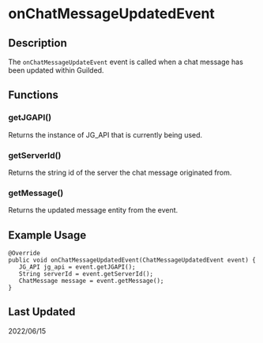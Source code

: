 # onChatMessageUpdatedEvent
## Description
The `onChatMessageUpdateEvent` event is called when a chat message has been updated within Guilded.
## Functions
### getJGAPI()
Returns the instance of JG_API that is currently being used.
### getServerId()
Returns the string id of the server the chat message originated from.
### getMessage()
Returns the updated message entity from the event.
## Example Usage
 ```
 @Override
 public void onChatMessageUpdatedEvent(ChatMessageUpdatedEvent event) {
    JG_API jg_api = event.getJGAPI();
    String serverId = event.getServerId();
    ChatMessage message = event.getMessage();
 }
 ```
 ## Last Updated
 2022/06/15